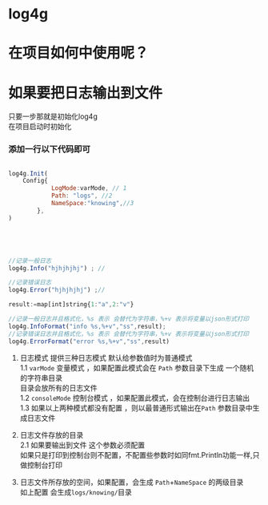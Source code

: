 # log4g

# 在项目如何中使用呢？


# 如果要把日志输出到文件<br>
 只要一步那就是初始化log4g<br>
 在项目启动时初始化<br>

### 添加一行以下代码即可

```javascript 1.8

log4g.Init(
    Config{
    		LogMode:varMode, // 1
    		Path: "logs", //2 
    		NameSpace:"knowing",//3 
    	},
)





//记录一般日志
log4g.Info("hjhjhjhj") ; //

//记录错误日志
log4g.Error("hjhjhjhj") ;//

result:=map[int]string{1:"a",2:"v"}

//记录一般日志并且格式化，%s 表示 会替代为字符串，%+v 表示将变量以json形式打印
log4g.InfoFormat("info %s,%+v","ss",result);
//记录错误日志并且格式化，%s 表示 会替代为字符串，%+v 表示将变量以json形式打印
log4g.ErrorFormat("error %s,%+v","ss",result)
```

1. 日志模式 提供三种日志模式 默认给参数值时为普通模式 <br>
    1.1 `varMode` 变量模式 ，如果配置此模式会在 `Path` 参数目录下生成 一个随机的字符串目录<br>
        目录会放所有的日志文件<br>
    1.2 `consoleMode` 控制台模式 ，如果配置此模式，会在控制台进行日志输出<br>
    1.3 如果以上两种模式都没有配置 ，则以最普通形式输出在`Path` 参数目录中生成日志文件<br>
    
2. 日志文件存放的目录<br>
    2.1 如果要输出到文件 这个参数必须配置<br>
        如果只是打印到控制台则不配置，不配置些参数时如同fmt.Println功能一样,只做控制台打印


3. 日志文件所存放的空间，如果配置，会生成  `Path`+`NameSpace` 的两级目录<br>
  如上配置 会生成`logs/knowing/`目录 
